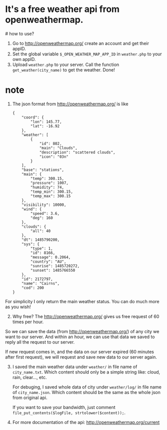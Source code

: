 <h1>It's a free weather api from openweathermap.</h1>
# how to use?

1. Go to <a>http://openweathermap.org/</a> create an account and get their appID.
2. Set the global variable ```$_OPEN_WEATHER_MAP_APP_ID``` in ```weather.php``` to your own appID.
3. Upload ```weather.php``` to your server. Call the function ```get_weather(city_name)``` to get the weather. Done!

# note
1. The json format from <a>http://openweathermap.org/</a> is like

	```
	{
	    "coord": {
	        "lon": 145.77,
	        "lat": -16.92
	    },
	    "weather": [
	        {
	            "id": 802,
	            "main": "Clouds",
	            "description": "scattered clouds",
	            "icon": "03n"
	        }
	    ],
	    "base": "stations",
	    "main": {
	        "temp": 300.15,
	        "pressure": 1007,
	        "humidity": 74,
	        "temp_min": 300.15,
	        "temp_max": 300.15
	    },
	    "visibility": 10000,
	    "wind": {
	        "speed": 3.6,
	        "deg": 160
	    },
	    "clouds": {
	        "all": 40
	    },
	    "dt": 1485790200,
	    "sys": {
	        "type": 1,
	        "id": 8166,
	        "message": 0.2064,
	        "country": "AU",
	        "sunrise": 1485720272,
	        "sunset": 1485766550
	    },
	    "id": 2172797,
	    "name": "Cairns",
	    "cod": 200
	}
	```
For simplicity I only return the main weather status.
You can do much more as you wish!

2. Why free? The <a>http://openweathermap.org/</a> gives us free request of 60 times per hour.

  So we can save the data (from <a>http://openweathermap.org/</a>) of any city we want to our server. And within an hour, we can use that data we saved to reply all the request to our server.
  
  If new request comes in, and the data on our server expired (60 minutes after first request), we will request and save new data to our server again.
  
3. I saved the main weather data under ```weather/``` in file name of ```city_name.txt```. Which content should only be a simple string like: cloud, rain, clear..., etc.

	For debuging, I saved whole data of city under ```weather/log/``` in file name of ```city_name.json```. Which content should be the same as the whole json from original api.
	
	If you want to save your bandwidth, just comment ```file_put_contents($logFile, strtolower($content));```.

4. For more documentation of the api: <a>http://openweathermap.org/current</a>

